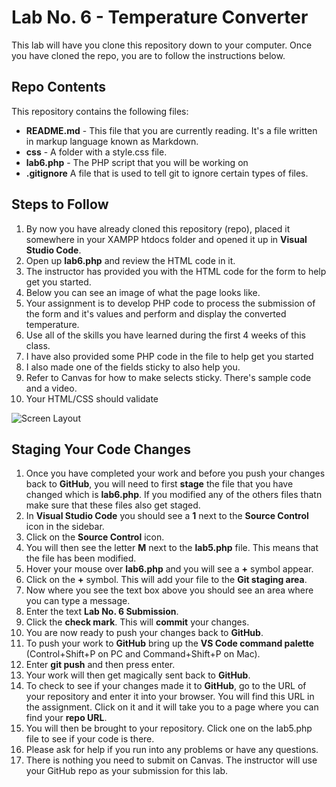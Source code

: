 # Lab No. 6 - Temperature Converter

This lab will have you clone this repository down to your computer. Once you have cloned the repo, you are to follow the instructions below.

## Repo Contents

This repository contains the following files:

- **README.md** - This file that you are currently reading. It's a file written in markup language known as Markdown.
- **css** - A folder with a style.css file.
- **lab6.php** - The PHP script that you will be working on
- **.gitignore** A file that is used to tell git to ignore certain types of files.

## Steps to Follow

1. By now you have already cloned this repository (repo), placed it somewhere in your XAMPP htdocs folder and opened it up in **Visual Studio Code**.
2. Open up **lab6.php** and review the HTML code in it.
3. The instructor has provided you with the HTML code for the form to help get you started.
4. Below you can see an image of what the page looks like.
5. Your assignment is to develop PHP code to process the submission of the form and it's values and perform and display the converted temperature.
6. Use all of the skills you have learned during the first 4 weeks of this class.   
7. I have also provided some PHP code in the file to help get you started
8. I also made one of the fields sticky to also help you.
9. Refer to Canvas for how to make selects sticky. There's sample code and a video.
10. Your HTML/CSS should validate

![Screen Layout](https://s3.amazonaws.com/ctec-assets/lab6_screen.png?)

## Staging Your Code Changes

1. Once you have completed your work and before you push your changes back to **GitHub**, you will need to first **stage** the file that you have changed which is **lab6.php**. If you modified any of the others files thatn make sure that these files also get staged.
2. In **Visual Studio Code** you should see a **1** next to the **Source Control** icon in the sidebar.
3. Click on the **Source Control** icon.
4. You will then see the letter **M** next to the **lab5.php** file. This means that the file has been modified.
5. Hover your mouse over **lab6.php** and you will see a **+** symbol appear.
6. Click on the **+** symbol. This will add your file to the **Git staging area**.
7. Now where you see the text box above you should see an area where you can type a message.
8. Enter the text **Lab No. 6 Submission**.
9. Click the **check mark**. This will **commit** your changes.
10. You are now ready to push your changes back to **GitHub**.
11. To push your work to **GitHub** bring up the **VS Code command palette** (Control+Shift+P on PC and Command+Shift+P on Mac).
12. Enter **git push** and then press enter.
13. Your work will then get magically sent back to **GitHub**.
14. To check to see if your changes made it to **GitHub**, go to the URL of your repository and enter it into your browser. You will find this URL in the assignment. Click on it and it will take you to a page where you can find your **repo URL**.
15. You will then be brought to your repository. Click one on the lab5.php file to see if your code is there.
16. Please ask for help if you run into any problems or have any questions.
17. There is nothing you need to submit on Canvas. The instructor will use your GitHub repo as your submission for this lab.
